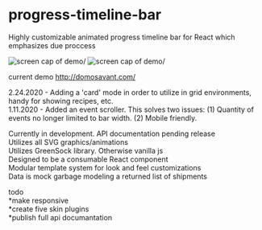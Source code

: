 # progress-timeline-bar

Highly customizable animated progress timeline bar for React which emphasizes due proccess

![screen cap of demo](https://raw.githubusercontent.com/domotang/progress-timeline-bar/master/ptb.jpg)/
![screen cap of demo](https://raw.githubusercontent.com/domotang/progress-timeline-bar/master/ptb_det.jpg)/

current demo
http://domosavant.com/

2.24.2020 - Adding a 'card' mode in order to utilize in grid environments, handy for showing recipes, etc.\
1.11.2020 - Added an event scroller. This solves two issues: (1) Quantity of events no longer limited to bar width. (2) Mobile friendly.

Currently in development. API documentation pending release\
Utilizes all SVG graphics/animations\
Utilizes GreenSock library. Otherwise vanilla js\
Designed to be a consumable React component\
Modular template system for look and feel customizations\
Data is mock garbage modeling a returned list of shipments

todo\
*make responsive\
*create five skin plugins\
\*publish full api documantation
